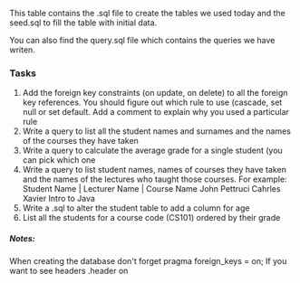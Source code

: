 This table contains the .sql file to create the tables we used today
and the seed.sql to fill the table with initial data.

You can also find the query.sql file which contains the queries we have writen.

<h3> Tasks </h3>
<ol>
<li> Add the foreign key constraints (on update, on delete) to all
the foreign key references. You should figure out which rule to use (cascade, set null or set default. Add a comment to explain why you used
 a particular rule </li>
<li> Write a query to list all the student names and surnames and the names
of the courses they have taken </li>
<li> Write a query to calculate the average grade for a single student
 (you can pick which one </li>
<li> Write a query to list student names, names of courses they have taken and
the names of the lectures who taught those courses.
For example:
Student Name | Lecturer Name | Course Name
John Pettruci  Cahrles Xavier Intro to Java
</li>
<li> Write a .sql to alter the student table to add a column for age </li>
<li> List all the students for a course code (CS101) ordered by their grade </li>
</ol>

<h5> Notes: </h5>
When creating the database don't forget pragma foreign_keys = on;
If you want to see headers .header on

